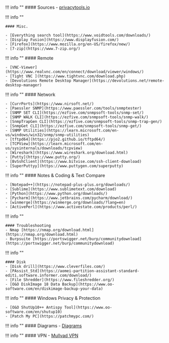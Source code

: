 !!! info ""
    #### Sources
    - [privacytools.io](https://www.privacytools.io/)

!!! info ""

    #### Misc.

    - [Everything search tool](https://www.voidtools.com/downloads/)
    - [Display Fusion](https://www.displayfusion.com/)
    - [Firefox](https://www.mozilla.org/en-US/firefox/new/)
    - [7-zip](https://www.7-zip.org/)


!!! info ""
    #### Remote

    - [VNC-Viewer](https://www.realvnc.com/en/connect/download/viewer/windows/)
    - [Tight VNC ](https://www.tightvnc.com/download.php)
    - [Devolutions Remote Desktop Manager](https://devolutions.net/remote-desktop-manager)


!!! info ""
    #### Network

    - [CurrPorts](https://www.nirsoft.net/)        
    - [Paessler SNMP](https://www.paessler.com/tools/snmptester)
    - [SNMP SET CLI](https://ezfive.com/snmpsoft-tools/snmp-set/)
    - [SNMP WALK CLI](https://ezfive.com/snmpsoft-tools/snmp-walk/)
    - [SnmpTrapGen CLI](https://ezfive.com/snmpsoft-tools/snmp-trap-gen/)        
    - [SnmpGet CLI](https://ezfive.com/snmpsoft-tools/snmp-get/)
    - [SNMP Utilities](https://learn.microsoft.com/en-us/windows/win32/snmp/snmp-utilities)
    - [tftpd64](https://pjo2.github.io/tftpd64/)
    - [TCPView](https://learn.microsoft.com/en-us/sysinternals/downloads/tcpview)
    - [Wireshark](https://www.wireshark.org/download.html)
    - [Putty](https://www.putty.org/)
    - [BvSshClient](https://www.bitvise.com/ssh-client-download)
    - [SuperPuttyy](https://www.puttygen.com/superputty)


!!! info ""
    #### Notes & Coding & Text Compare

    - [Notepad++](https://notepad-plus-plus.org/downloads/)
    - [Sublime](https://www.sublimetext.com/download)
    - [Python](https://www.python.org/downloads/)
    - [Pycharm](https://www.jetbrains.com/pycharm/download/)
    - [winmerge](https://winmerge.org/downloads/?lang=en)
    - [ActivePerl](https://www.activestate.com/products/perl/)


!!! info ""

    #### Troubleshooting
    - Nmap [https://nmap.org/download.html](https://nmap.org/download.html)
    - Burpsuite [https://portswigger.net/burp/communitydownload](https://portswigger.net/burp/communitydownload)


!!! info ""

    #### Disk
    - [Disk drill](https://www.cleverfiles.com/)
    - [PAssist_Std](https://aomei-partition-assistant-standard-editi.software.informer.com/download/)
    - [File Shredder](https://www.fileshredder.org/)
    - [O&O DiskImage 18 Data Backup](https://www.oo-software.com/en/diskimage-backup-your-data)


!!! info ""
    #### Windows Privacy & Protection

    - [O&O ShutUp10++ Antispy Tool](https://www.oo-software.com/en/shutup10)
    - [Patch My PC](https://patchmypc.com/)


!!! info ""
    #### Diagrams
    - [Diagrams](https://www.diagrams.net/)


!!! info ""
    #### VPN
    - [Mullvad VPN](https://www.notion.so/Mullvad-VPN-5ae9f00cf8504eb994985158e85d3296)


